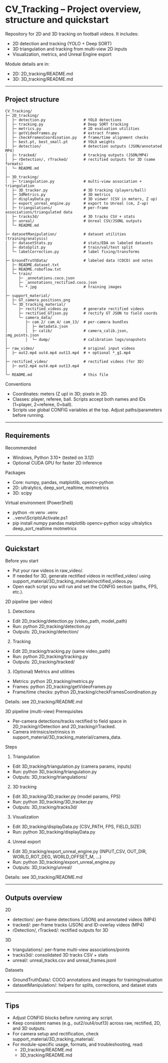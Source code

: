 # CV_Tracking – Project overview, structure and quickstart

Repository for 2D and 3D tracking on football videos. It includes:
- 2D detection and tracking (YOLO + Deep SORT)
- 3D triangulation and tracking from multi-view 2D inputs
- Visualization, metrics, and Unreal Engine export

Module details are in:
- 2D: 2D_tracking/README.md
- 3D: 3D_tracking/README.md

---

## Project structure

```
CV_Tracking/
├─ 2D_tracking/
│  ├─ detection.py                 # YOLO detections
│  ├─ tracking.py                  # Deep SORT tracking
│  ├─ metrics.py                   # 2D evaluation utilities
│  ├─ getVideoFrames.py            # extract frames
│  ├─ checkFramesCoordination.py   # frame/time alignment checks
│  ├─ best.pt, best_small.pt       # YOLO weights
│  ├─ detection/                   # detection outputs (JSON/annotated MP4)
│  ├─ tracked/                     # tracking outputs (JSON/MP4)
│  ├─ rDetection/, rTracked/       # rectified outputs for 3D (same formats)
│  └─ README.md
│
├─ 3D_tracking/
│  ├─ triangulation.py             # multi-view association + triangulation
│  ├─ 3D_tracker.py                # 3D tracking (players/ball)
│  ├─ 3dMetrics.py                 # 3D metrics
│  ├─ displayData.py               # 3D viewer (CSV in meters, Z up)
│  ├─ export_unreal_engine.py      # export to Unreal (cm, Z-up)
│  ├─ triangulations/              # per-frame associations/triangulated data
│  ├─ tracks3d/                    # 3D tracks CSV + stats
│  ├─ unreal/                      # Unreal CSV/JSONL outputs
│  └─ README.md
│
├─ datasetManipulation/            # dataset utilities (training/analysis)
│  ├─ datasetStats.py              # stats/EDA on labeled datasets
│  ├─ dataSplit.py                 # train/val/test split
│  └─ labelCorrection.py           # label fixing/transforms
│
├─ GroundTruthData/                # labeled data (COCO) and notes
│  ├─ README.dataset.txt
│  ├─ README.roboflow.txt
│  └─ train/
│     ├─ _annotations.coco.json
│     ├─ _annotations_rectified.coco.json
│     └─ *.jpg                     # training images
│
├─ support_material/
│  ├─ GT_camera_positions.png
│  └─ 3D_tracking_material/
│     ├─ rectified_videos.py       # generate rectified videos
│     ├─ rectified_GTjson.py       # rectify GT JSON to field coords
│     └─ camera_data/
│        ├─ cam_2/ cam_4/ cam_13/  # per-camera bundles
│        │  ├─ metadata.json
│        │  ├─ calib/              # camera_calib.json, img_points.json
│        │  └─ dump/               # calibration logs/snapshots
│
├─ raw_video/                      # original input videos
│  ├─ out2.mp4 out4.mp4 out13.mp4  # + optional *_g1.mp4
│
├─ rectified_video/                # rectified videos (for 3D)
│  ├─ out2.mp4 out4.mp4 out13.mp4
│
└─ README.md                       # this file
```

Conventions
- Coordinates: meters (Z up) in 3D; pixels in 2D.
- Classes: player, referee, ball. Scripts accept both names and IDs (1=player, 2=referee, 0=ball).
- Scripts use global CONFIG variables at the top. Adjust paths/parameters before running.

---

## Requirements

Recommended
- Windows, Python 3.10+ (tested on 3.12)
- Optional CUDA GPU for faster 2D inference

Packages
- Core: numpy, pandas, matplotlib, opencv-python
- 2D: ultralytics, deep_sort_realtime, motmetrics
- 3D: scipy

Virtual environment (PowerShell)
- python -m venv .venv
- .\.venv\Scripts\Activate.ps1
- pip install numpy pandas matplotlib opencv-python scipy ultralytics deep_sort_realtime motmetrics

---

## Quickstart

Before you start
- Put your raw videos in raw_video/.
- If needed for 3D, generate rectified videos in rectified_video/ using support_material/3D_tracking_material/rectified_videos.py.
- Open each script you will run and set the CONFIG section (paths, FPS, etc.).

2D pipeline (per video)
1) Detections
- Edit 2D_tracking/detection.py (video_path, model_path)
- Run: python 2D_tracking/detection.py
- Outputs: 2D_tracking/detection/

2) Tracking
- Edit 2D_tracking/tracking.py (same video_path)
- Run: python 2D_tracking/tracking.py
- Outputs: 2D_tracking/tracked/

3) (Optional) Metrics and utilities
- Metrics: python 2D_tracking/metrics.py
- Frames: python 2D_tracking/getVideoFrames.py
- Frame/time checks: python 2D_tracking/checkFramesCoordination.py

Details: see 2D_tracking/README.md

3D pipeline (multi-view)
Prerequisites
- Per-camera detections/tracks rectified to field space in 2D_tracking/rDetection and 2D_tracking/rTracked.
- Camera intrinsics/extrinsics in support_material/3D_tracking_material/camera_data.

Steps
1) Triangulation
- Edit 3D_tracking/triangulation.py (camera params, inputs)
- Run: python 3D_tracking/triangulation.py
- Outputs: 3D_tracking/triangulations/

2) 3D tracking
- Edit 3D_tracking/3D_tracker.py (model params, FPS)
- Run: python 3D_tracking/3D_tracker.py
- Outputs: 3D_tracking/tracks3d/

3) Visualization
- Edit 3D_tracking/displayData.py (CSV_PATH, FPS, FIELD_SIZE)
- Run: python 3D_tracking/displayData.py

4) Unreal export
- Edit 3D_tracking/export_unreal_engine.py (INPUT_CSV, OUT_DIR, WORLD_ROT_DEG, WORLD_OFFSET_M, …)
- Run: python 3D_tracking/export_unreal_engine.py
- Outputs: 3D_tracking/unreal/

Details: see 3D_tracking/README.md

---

## Outputs overview

2D
- detection/: per-frame detections (JSON) and annotated videos (MP4)
- tracked/: per-frame tracks (JSON) and ID-overlay videos (MP4)
- rDetection/, rTracked/: rectified outputs for 3D

3D
- triangulations/: per-frame multi-view associations/points
- tracks3d/: consolidated 3D tracks CSV + stats
- unreal/: unreal_tracks.csv and unreal_frames.jsonl

Datasets
- GroundTruthData/: COCO annotations and images for training/evaluation
- datasetManipulation/: helpers for splits, corrections, and dataset stats

---

## Tips

- Adjust CONFIG blocks before running any script.
- Keep consistent names (e.g., out2/out4/out13) across raw, rectified, 2D, and 3D outputs.
- For camera setup and rectification, check support_material/3D_tracking_material/.
- For module-specific usage, formats, and troubleshooting, read:
  - 2D_tracking/README.md
  - 3D_tracking/README.md